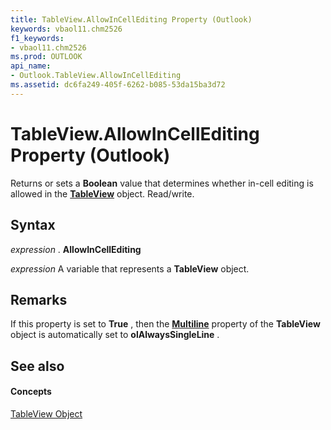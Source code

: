 ```yaml
---
title: TableView.AllowInCellEditing Property (Outlook)
keywords: vbaol11.chm2526
f1_keywords:
- vbaol11.chm2526
ms.prod: OUTLOOK
api_name:
- Outlook.TableView.AllowInCellEditing
ms.assetid: dc6fa249-405f-6262-b085-53da15ba3d72
---
```



# TableView.AllowInCellEditing Property (Outlook)

Returns or sets a  **Boolean** value that determines whether in-cell editing is allowed in the **[TableView](tableview-object-outlook.md)** object. Read/write.


## Syntax

 _expression_ . **AllowInCellEditing**

 _expression_ A variable that represents a **TableView** object.


## Remarks

If this property is set to  **True** , then the **[Multiline](tableview-multiline-property-outlook.md)** property of the **TableView** object is automatically set to **olAlwaysSingleLine** .


## See also


#### Concepts


[TableView Object](tableview-object-outlook.md)


